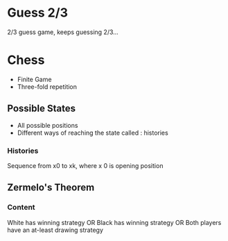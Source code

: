 # Guess 2/3
2/3 guess game, keeps guessing 2/3...
# Chess
- Finite Game
- Three-fold repetition
## Possible States
- All possible positions
- Different ways of reaching the state called : histories
### Histories
Sequence from x0 to xk, where x 0 is opening position

## Zermelo's Theorem
### Content
White has winning strategy
OR
Black has winning strategy
OR
Both players have an at-least drawing strategy

